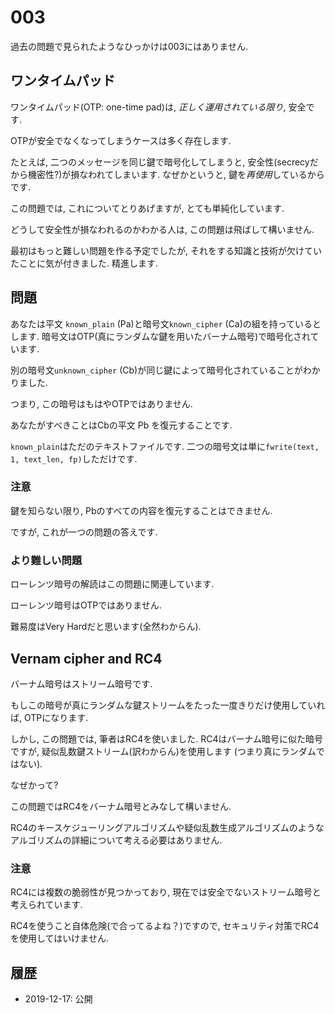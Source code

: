 # 003
過去の問題で見られたようなひっかけは003にはありません.

## ワンタイムパッド
ワンタイムパッド(OTP: one-time pad)は, *正しく運用されている限り*,
安全です.

OTPが安全でなくなってしまうケースは多く存在します.

たとえば, 二つのメッセージを同じ鍵で暗号化してしまうと,
安全性(secrecyだから機密性?)が損なわれてしまいます.
なぜかというと, 鍵を*再使用*しているからです.

この問題では, これについてとりあげますが, とても単純化しています.

どうして安全性が損なわれるのかわかる人は, この問題は飛ばして構いません.

最初はもっと難しい問題を作る予定でしたが,
それをする知識と技術が欠けていたことに気が付きました.
精進します.

## 問題
あなたは平文 `known_plain` (Pa)と暗号文`known_cipher` (Ca)の組を持っているとします.
暗号文はOTP(真にランダムな鍵を用いたバーナム暗号)で暗号化されています.

別の暗号文`unknown_cipher` (Cb)が同じ鍵によって暗号化されていることがわかりました.

つまり, この暗号はもはやOTPではありません.

あなたがすべきことはCbの平文 Pb を復元することです.

`known_plain`はただのテキストファイルです.
二つの暗号文は単に`fwrite(text, 1, text_len, fp)`しただけです.

### 注意
鍵を知らない限り, Pbのすべての内容を復元することはできません.

ですが, これが一つの問題の答えです.

### より難しい問題
ローレンツ暗号の解読はこの問題に関連しています.

ローレンツ暗号はOTPではありません.

難易度はVery Hardだと思います(全然わからん).

## Vernam cipher and RC4
バーナム暗号はストリーム暗号です.

もしこの暗号が真にランダムな鍵ストリームをたった一度きりだけ使用していれば,
OTPになります.

しかし, この問題では, 筆者はRC4を使いました.
RC4はバーナム暗号に似た暗号ですが, 疑似乱数鍵ストリーム(訳わからん)を使用します
(つまり真にランダムではない).

なぜかって?

この問題ではRC4をバーナム暗号とみなして構いません.

RC4のキースケジューリングアルゴリズムや疑似乱数生成アルゴリズムのような
アルゴリズムの詳細について考える必要はありません.

### 注意
RC4には複数の脆弱性が見つかっており,
現在では安全でないストリーム暗号と考えられています.

RC4を使うこと自体危険(で合ってるよね？)ですので,
セキュリティ対策でRC4を使用してはいけません.

## 履歴
* 2019-12-17: 公開
